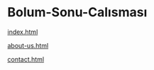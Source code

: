 # Bolum-Sonu-Calısması

[index.html](http://127.0.0.1:5500/index.html)

[about-us.html](http://127.0.0.1:5500/about-us.html)

[contact.html](http://127.0.0.1:5500/contact.html)

